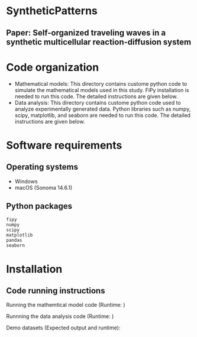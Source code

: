 # SyntheticPatterns

## Paper: Self-organized traveling waves in a synthetic multicellular reaction-diffusion system

# Code organization
- Mathematical models: This directory contains custome python code to simulate the mathematical models used in this study.  FiPy installation is needed to run this code. The detailed instructions are given below.
- Data analysis: This directory contains custome python code used to analyze experimentally generated data. Python libraries such as numpy, scipy, matplotlib, and seaborn are needed to run this code. The detailed instructions are given below.


# Software requirements

## Operating systems
- Windows 
- macOS (Sonoma 14.6.1)

## Python packages
```
fipy
numpy
scipy
matplotlib
pandas
seaborn
```

# Installation


## Code running instructions
Running the mathemtical model code (Runtime: )

Runnning the data analysis code (Runtime: ) 

Demo datasets (Expected output and runtime):







